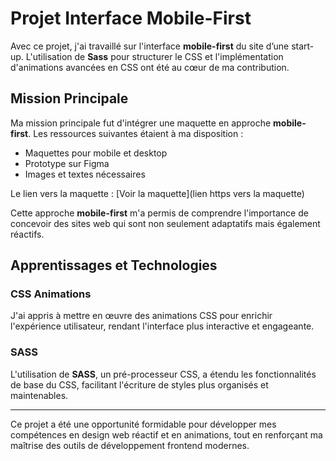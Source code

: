 # Projet Interface Mobile-First

Avec ce projet, j'ai travaillé sur l'interface **mobile-first** du site d’une start-up. L'utilisation de **Sass** pour structurer le CSS et l'implémentation d'animations avancées en CSS ont été au cœur de ma contribution.

## Mission Principale

Ma mission principale fut d'intégrer une maquette en approche **mobile-first**. Les ressources suivantes étaient à ma disposition :

- Maquettes pour mobile et desktop
- Prototype sur Figma
- Images et textes nécessaires

Le lien vers la maquette : [Voir la maquette](lien https vers la maquette)

Cette approche **mobile-first** m'a permis de comprendre l'importance de concevoir des sites web qui sont non seulement adaptatifs mais également réactifs.

## Apprentissages et Technologies

### CSS Animations

J'ai appris à mettre en œuvre des animations CSS pour enrichir l'expérience utilisateur, rendant l'interface plus interactive et engageante.

### SASS

L'utilisation de **SASS**, un pré-processeur CSS, a étendu les fonctionnalités de base du CSS, facilitant l'écriture de styles plus organisés et maintenables.

---

Ce projet a été une opportunité formidable pour développer mes compétences en design web réactif et en animations, tout en renforçant ma maîtrise des outils de développement frontend modernes.
